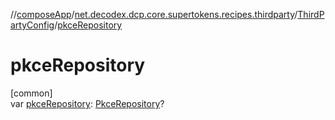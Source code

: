 //[composeApp](../../../index.md)/[net.decodex.dcp.core.supertokens.recipes.thirdparty](../index.md)/[ThirdPartyConfig](index.md)/[pkceRepository](pkce-repository.md)

# pkceRepository

[common]\
var [pkceRepository](pkce-repository.md): [PkceRepository](../../net.decodex.dcp.core.supertokens.recipes.thirdparty.repositories/-pkce-repository/index.md)?
